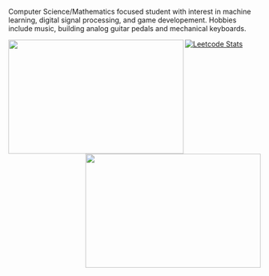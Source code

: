 Computer Science/Mathematics focused student with interest in machine learning, digital signal processing, and game developement. Hobbies include music, building analog guitar pedals and mechanical keyboards.

<img align ="left" img width="350" height="228" src="https://github-readme-stats.vercel.app/api?username=bsumser&show_icons=true&theme=gruvbox">
<img align = "right" img width="350" height="228" src="https://github-readme-stats.vercel.app/api/top-langs/?username=bsumser&theme=gruvbox&layout=compact">

[![Leetcode Stats](https://leetcard.jacoblin.cool/JacobLinCool)](https://leetcode.com/bsumser)

<!--
**bsumser/bsumser** is a ✨ _special_ ✨ repository because its `README.md` (this file) appears on your GitHub profile.

Here are some ideas to get you started:

- 🔭 I’m currently working on ...
- 🌱 I’m currently learning ...
- 👯 I’m looking to collaborate on ...
- 🤔 I’m looking for help with ...
- 💬 Ask me about ...
- 📫 How to reach me: ...
- 😄 Pronouns: ...
- ⚡ Fun fact: ...
-->
